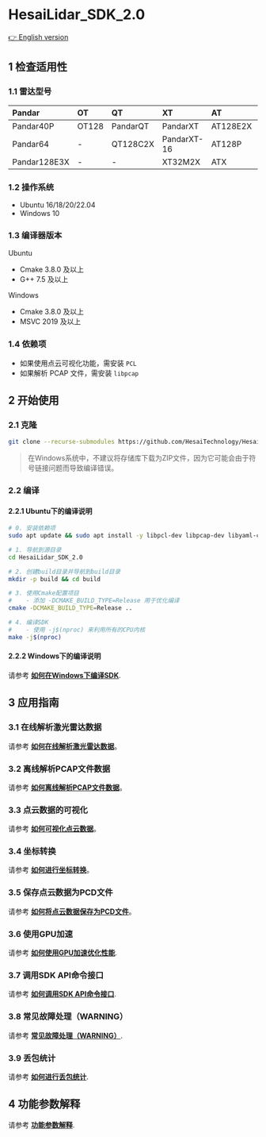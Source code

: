 # HesaiLidar_SDK_2.0

[👉 English version](README)

## 1 检查适用性

### 1.1 雷达型号

| Pandar       | OT    | QT       | XT          | AT       | ET   | JT    |
|:-------------|:------|:---------|:------------|:---------|:-----|:------|
| Pandar40P    | OT128 | PandarQT | PandarXT    | AT128E2X | ET25 | JT16  |
| Pandar64     | -     | QT128C2X | PandarXT-16 | AT128P   | ETX  | JT128 |
| Pandar128E3X | -     | -        | XT32M2X     | ATX      | -    | -     |

### 1.2 操作系统

- Ubuntu 16/18/20/22.04 
- Windows 10

### 1.3 编译器版本

Ubuntu
- Cmake 3.8.0 及以上
- G++ 7.5 及以上

Windows
- Cmake 3.8.0 及以上
- MSVC 2019 及以上

### 1.4 依赖项

- 如果使用点云可视化功能，需安装 `PCL`
- 如果解析 PCAP 文件，需安装 `libpcap`

<!-- - 如果解析雷达的点云修正文件，需安装 `libyaml`  // 解析ROS驱动中的config.yaml文件需要 -->

## 2 开始使用

### 2.1 克隆

```bash
git clone --recurse-submodules https://github.com/HesaiTechnology/HesaiLidar_SDK_2.0.git
```

> 在Windows系统中，不建议将存储库下载为ZIP文件，因为它可能会由于符号链接问题而导致编译错误。

### 2.2 编译

#### 2.2.1 Ubuntu下的编译说明
```bash
# 0. 安装依赖项
sudo apt update && sudo apt install -y libpcl-dev libpcap-dev libyaml-cpp-dev

# 1. 导航到源目录
cd HesaiLidar_SDK_2.0

# 2. 创建build目录并导航到build目录
mkdir -p build && cd build

# 3. 使用Cmake配置项目
#    - 添加 -DCMAKE_BUILD_TYPE=Release 用于优化编译
cmake -DCMAKE_BUILD_TYPE=Release ..

# 4. 编译SDK
#    - 使用 -j$(nproc) 来利用所有的CPU内核
make -j$(nproc)
```

#### 2.2.2 Windows下的编译说明
请参考 **[如何在Windows下编译SDK](docs/compile_on_windows_CN)**.

## 3 应用指南

### 3.1 在线解析激光雷达数据
 请参考 **[如何在线解析激光雷达数据](docs/parsing_lidar_data_online_CN)**。

### 3.2 离线解析PCAP文件数据
请参考 **[如何离线解析PCAP文件数据](docs/parsing_pcap_file_data_offline_CN)**。

### 3.3 点云数据的可视化
请参考 **[如何可视化点云数据](docs/visualization_of_point_cloud_data_CN)**。

### 3.4 坐标转换
请参考 **[如何进行坐标转换](docs/coordinate_transformation_CN)**。

### 3.5 保存点云数据为PCD文件
请参考 **[如何将点云数据保存为PCD文件](docs/save_point_cloud_data_as_a_pcd_file_CN)**。

### 3.6 使用GPU加速
请参考 **[如何使用GPU加速优化性能](docs/use_gpu_acceleration_CN)**.

### 3.7 调用SDK API命令接口
请参考 **[如何调用SDK API命令接口](docs/invoke_sdk_api_command_interface_CN)**.

### 3.8 常见故障处理（WARNING）
请参考 **[常见故障处理（WARNING）](docs/common_error_codes_CN)**.

### 3.9 丢包统计
请参考 **[如何进行丢包统计](docs/packet_loss_analysis_CN)**.

## 4 功能参数解释
请参考 **[功能参数解释](docs/parameter_introduction_CN)**.
